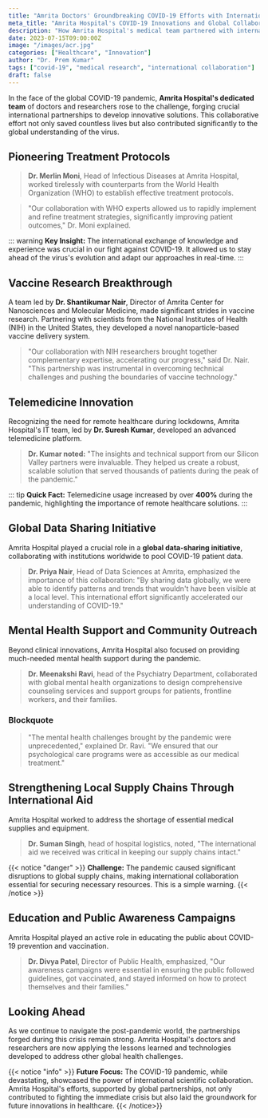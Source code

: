 ```yaml
---
title: "Amrita Doctors' Groundbreaking COVID-19 Efforts with International Support"
meta_title: "Amrita Hospital's COVID-19 Innovations and Global Collaborations"
description: "How Amrita Hospital's medical team partnered with international experts to combat COVID-19 through innovative treatments and research"
date: 2023-07-15T09:00:00Z
image: "/images/acr.jpg"
categories: ["Healthcare", "Innovation"]
author: "Dr. Prem Kumar"
tags: ["covid-19", "medical research", "international collaboration"]
draft: false
---
```


In the face of the global COVID-19 pandemic, **Amrita Hospital's dedicated team** of doctors and researchers rose to the challenge, forging crucial international partnerships to develop innovative solutions. This collaborative effort not only saved countless lives but also contributed significantly to the global understanding of the virus.

## Pioneering Treatment Protocols

> **Dr. Merlin Moni**, Head of Infectious Diseases at Amrita Hospital, worked tirelessly with counterparts from the World Health Organization (WHO) to establish effective treatment protocols. 

> "Our collaboration with WHO experts allowed us to rapidly implement and refine treatment strategies, significantly improving patient outcomes," Dr. Moni explained.

::: warning
**Key Insight:** The international exchange of knowledge and experience was crucial in our fight against COVID-19. It allowed us to stay ahead of the virus's evolution and adapt our approaches in real-time.
:::

## Vaccine Research Breakthrough

A team led by **Dr. Shantikumar Nair**, Director of Amrita Center for Nanosciences and Molecular Medicine, made significant strides in vaccine research. Partnering with scientists from the National Institutes of Health (NIH) in the United States, they developed a novel nanoparticle-based vaccine delivery system.

> "Our collaboration with NIH researchers brought together complementary expertise, accelerating our progress," said Dr. Nair. "This partnership was instrumental in overcoming technical challenges and pushing the boundaries of vaccine technology."

## Telemedicine Innovation

Recognizing the need for remote healthcare during lockdowns, Amrita Hospital's IT team, led by **Dr. Suresh Kumar**, developed an advanced telemedicine platform.

> **Dr. Kumar noted:** "The insights and technical support from our Silicon Valley partners were invaluable. They helped us create a robust, scalable solution that served thousands of patients during the peak of the pandemic."

::: tip
**Quick Fact:** Telemedicine usage increased by over **400%** during the pandemic, highlighting the importance of remote healthcare solutions.
:::

## Global Data Sharing Initiative

Amrita Hospital played a crucial role in a **global data-sharing initiative**, collaborating with institutions worldwide to pool COVID-19 patient data.

> **Dr. Priya Nair**, Head of Data Sciences at Amrita, emphasized the importance of this collaboration: "By sharing data globally, we were able to identify patterns and trends that wouldn't have been visible at a local level. This international effort significantly accelerated our understanding of COVID-19."

## Mental Health Support and Community Outreach

Beyond clinical innovations, Amrita Hospital also focused on providing much-needed mental health support during the pandemic. 

> **Dr. Meenakshi Ravi**, head of the Psychiatry Department, collaborated with global mental health organizations to design comprehensive counseling services and support groups for patients, frontline workers, and their families.

### Blockquote

>"The mental health challenges brought by the pandemic were unprecedented," explained Dr. Ravi. "We ensured that our psychological care programs were as accessible as our medical treatment."

## Strengthening Local Supply Chains Through International Aid

Amrita Hospital worked to address the shortage of essential medical supplies and equipment.

> **Dr. Suman Singh**, head of hospital logistics, noted, "The international aid we received was critical in keeping our supply chains intact."

{{< notice "danger" >}}
**Challenge:** The pandemic caused significant disruptions to global supply chains, making international collaboration essential for securing necessary resources.
This is a simple warning.
{{< /notice >}}

## Education and Public Awareness Campaigns

Amrita Hospital played an active role in educating the public about COVID-19 prevention and vaccination.

> **Dr. Divya Patel**, Director of Public Health, emphasized, "Our awareness campaigns were essential in ensuring the public followed guidelines, got vaccinated, and stayed informed on how to protect themselves and their families."

## Looking Ahead

As we continue to navigate the post-pandemic world, the partnerships forged during this crisis remain strong. Amrita Hospital's doctors and researchers are now applying the lessons learned and technologies developed to address other global health challenges.

{{< notice "info" >}}
**Future Focus:** The COVID-19 pandemic, while devastating, showcased the power of international scientific collaboration. Amrita Hospital's efforts, supported by global partnerships, not only contributed to fighting the immediate crisis but also laid the groundwork for future innovations in healthcare.
{{< /notice>}}
